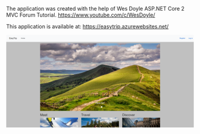 The application was created with the help of Wes Doyle ASP.NET Core 2 MVC Forum Tutorial.
https://www.youtube.com/c/WesDoyle/

This application is available at:
https://easytrip.azurewebsites.net/

![alt text](app.png)

